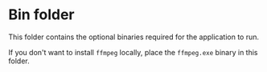 # Bin folder

This folder contains the optional binaries required for the application to run.

If you don't want to install `ffmpeg` locally, place the `ffmpeg.exe` binary in this folder.
